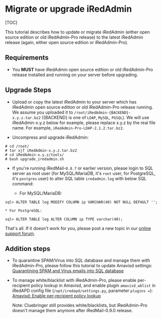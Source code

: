 # Migrate or upgrade iRedAdmin

[TOC]

This tutorial describes how to update or migrate iRedAdmin (either open source
edition or old iRedAdmin-Pro release) to the latest iRedAdmin release (again,
either open source edition or iRedAdmin-Pro).

## Requirements

* You __MUST__ have iRedAdmin open source edition or old iRedAdmin-Pro release
installed and running on your server before upgrading.

## Upgrade Steps

* Upload or copy the latest iRedAdmin to your server which has iRedAdmin
open source edition or old iRedAdmin-Pro release running. We assume you
uploaded it to `/root/iRedAdmin-{BACKEND}-x.y.z.tar.bz2` ({BACKEND} is one
of `LDAP`, `MySQL`, `PGSQL`). We will use iRedAdmin-x.y.z below for
example, please replace x.y.z by the real file name. For example,
`iRedAdmin-Pro-LDAP-2.1.2.tar.bz2`.

* Uncompress and upgrade iRedAdmin:

```
# cd /root/
# tar xjf iRedAdmin-x.y.z.tar.bz2
# cd iRedAdmin-x.y.z/tools/
# bash upgrade_iredadmin.sh
```

* If you're running iRedMail-`0.8.7` or earlier version, please login to SQL
  server as root user (for MySQL/MariaDB, it's `root` user, for PostgreSQL,
  it's `postgres` user) to alter SQL table `iredadmin.log` with below SQL command:

    * For MySQL/MariaDB:
```
sql> ALTER TABLE log MODIFY COLUMN ip VARCHAR(40) NOT NULL DEFAULT '';
```

    * For PostgreSQL:

```
sql> ALTER TABLE log ALTER COLUMN ip TYPE varchar(40);
```


That's all. If it doesn't work for you, please post a new topic in our
[online support forum](http://www.iredmail.org/forum/).

## Addition steps

* To quarantine SPAM/Virus into SQL database and manage them with
  iRedAdmin-Pro, please follow this tutorial to update Amavisd settings:
  [Quarantining SPAM and Virus emails into SQL database](./quarantining.html)

* To manage white/blacklist with iRedAdmin-Pro, please enable
  per-recipient policy lookup in Amavisd, and enable plugin `amavisd_wblist`
  in iRedAPD config file (`/opt/iredapd/settings.py`, parameter `plugins =`):
  [Amavisd: Enable per-recipient policy lookup](./amavisd.per-recipient.policy.lookup.html)

    Note: Cluebringer still provides white/blacklists, but iRedAdmin-Pro
    doesn't manage them anymore after iRedMail-0.9.0 release.

